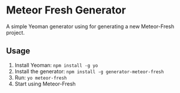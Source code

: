Meteor Fresh Generator
========================================

A simple Yeoman generator using for generating a new Meteor-Fresh project.

Usage
---------------

1. Install Yeoman: `npm install -g yo`
2. Install the generator: `npm install -g generator-meteor-fresh`
3. Run: `yo meteor-fresh`
4. Start using Meteor-Fresh

